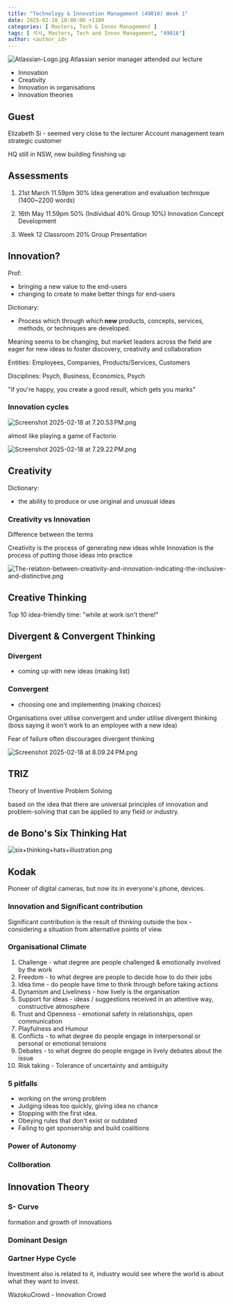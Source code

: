 ```yaml
---
title: "Technology & Innovation Management (49016) Week 1"
date: 2025-02-18 18:00:00 +1100
categories: [ Masters, Tech & Innov Management ]
tags: [ 석사, Masters, Tech and Innov Management, "49016"]
author: <author_id>   
---
```


![Atlassian-Logo.jpg](../assets/img/screenshots/49016/week1/Atlassian-Logo.jpg)
Atlassian senior manager attended our lecture

- Innovation
- Creativity
- Innovation in organisations
- Innovation theories 

## Guest 
Elizabeth Si - seemed very close to the lecturer
Account management team strategic customer

HQ still in NSW, new building finishing up

## Assessments

1. 21st March 11.59pm 30% Idea generation and evaluation technique (1400~2200 words)

2. 16th May 11.59pm 50% (Individual 40% Group 10%) Innovation Concept Development

3. Week 12 Classroom 20% Group Presentation

## Innovation?

Prof: 
- bringing a new value to the end-users
- changing to create to make better things for end-users

Dictionary: 
- Process which through which <b>new</b> products, concepts, services, methods, or techniques are developed.

Meaning seems to be changing, but market leaders across the field are eager for new ideas to foster discovery, 
creativity and collaboration

Entities: Employees, Companies, Products/Services, Customers

Disciplines: Psych, Business, Economics, Psych

"if you're happy, you create a good result, which gets you marks"

### Innovation cycles
![Screenshot 2025-02-18 at 7.20.53 PM.png](../assets/img/screenshots/49016/week1/Screenshot%202025-02-18%20at%207.20.53%E2%80%AFPM.png)

almost like playing a game of Factorio

![Screenshot 2025-02-18 at 7.29.22 PM.png](../assets/img/screenshots/49016/week1/Screenshot%202025-02-18%20at%207.29.22%E2%80%AFPM.png)

## Creativity 

Dictionary: 
- the ability to produce or use original and unusual ideas

### Creativity vs Innovation

Difference between the terms

Creativity is the process of generating new ideas while
Innovation is the process of putting those ideas into practice

![The-relation-between-creativity-and-innovation-indicating-the-inclusive-and-distinctive.png](../assets/img/screenshots/49016/week1/The-relation-between-creativity-and-innovation-indicating-the-inclusive-and-distinctive.png)

## Creative Thinking

Top 10 idea-friendly time: "while at work isn't there!"

## Divergent & Convergent Thinking

### Divergent
- coming up with new ideas (making list)

### Convergent
- choosing one and implementing (making choices)

Organisations over utilise convergent and under utilise divergent thinking
(boss saying it won't work to an employee with a new idea)

Fear of failure often discourages divergent thinking

![Screenshot 2025-02-18 at 8.09.24 PM.png](../assets/img/screenshots/49016/week1/Screenshot%202025-02-18%20at%208.09.24%E2%80%AFPM.png)

## TRIZ
Theory of Inventive Problem Solving

based on the idea that there are universal principles of innovation and problem-solving that can be applied to any field
or industry.

## de Bono's Six Thinking Hat

![six+thinking+hats+illustration.png](../assets/img/screenshots/49016/week1/six%2Bthinking%2Bhats%2Billustration.png)

## Kodak 

Pioneer of digital cameras, but now its in everyone's phone, devices.

### Innovation and Significant contribution

Significant contribution is the result of thinking outside the box - considering a situation from alternative points of view.

### Organisational Climate
1. Challenge - what degree are people challenged & emotionally involved by the work
2. Freedom - to what degree are people to decide how to do their jobs
3. Idea time - do people have time to think through before taking actions
4. Dynamism and Liveliness - how lively is the organisation
5. Support for ideas - ideas / suggestions received in an attentive way, constructive atmosphere
6. Trust and Openness - emotional safety in relationships, open communication
7. Playfulness and Humour 
8. Conflicts - to what degree do people engage in interpersonal or personal or emotional tensions
9. Debates - to what degree do people engage in lively debates about the issue
10. Risk taking - Tolerance of uncertainty and ambiguity

### 5 pitfalls
- working on the wrong problem
- Judging ideas too quickly, giving idea no chance
- Stopping with the first idea.
- Obeying rules that don't exist or outdated
- Failing to get sponsership and build coalitions

### Power of Autonomy 

### Collboration 

## Innovation Theory

### S- Curve
formation and growth of innovations

### Dominant Design

### Gartner Hype Cycle
Investment also is related to it, industry would see where the world is about what they want to invest.


WazokuCrowd - Innovation Crowd 
